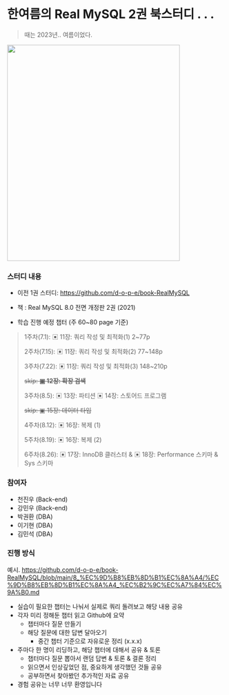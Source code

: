 # 한여름의 Real MySQL 2권 북스터디 . . .
> 때는 2023년.. 여름이었다.

<img src="https://github.com/d-o-p-e/book-RealMySQL-2/assets/76773202/79c2f081-2f5f-4e35-bf1b-8098b08a439b" width="400" height="500"/>

### 스터디 내용

- 이전 1권 스터디: https://github.com/d-o-p-e/book-RealMySQL

- 책 : Real MySQL 8.0 전면 개정판 2권 (2021)

- 학습 진행 예정 챕터 (주 60~80 page 기준)

> 1주차(7.1): ▣ 11장: 쿼리 작성 및 최적화(1) 2~77p
>
> 2주차(7.15): ▣ 11장: 쿼리 작성 및 최적화(2) 77~148p
>
> 3주차(7.22): ▣ 11장: 쿼리 작성 및 최적화(3) 148~210p
>
> ~~skip: **▣ 12장: 확장 검색**~~
>
> 3주차(8.5): ▣ 13장: 파티션 ▣ 14장: 스토어드 프로그램
>
> ~~skip: ▣ 15장: 데이터 타입~~
> 
> 4주차(8.12): ▣ 16장: 복제 (1)
>
> 5주차(8.19): ▣ 16장: 복제 (2)
>
> 6주차(8.26): ▣ 17장: InnoDB 클러스터 & ▣ 18장: Performance 스키마 & Sys 스키마

### 참여자

- 천진우 (Back-end)
- 강민우 (Back-end)
- 박권환 (DBA)
- 이기현 (DBA)
- 김민석 (DBA)

### 진행 방식
예시.
https://github.com/d-o-p-e/book-RealMySQL/blob/main/8_%EC%9D%B8%EB%8D%B1%EC%8A%A4/%EC%9D%B8%EB%8D%B1%EC%8A%A4_%EC%B2%9C%EC%A7%84%EC%9A%B0.md

- 실습이 필요한 챕터는 나눠서 실제로 쿼리 돌려보고 해당 내용 공유
- 각자 미리 정해둔 챕터 읽고 Github에 요약
    - 챕터마다 질문 만들기
    - 해당 질문에 대한 답변 달아오기
        - 중간 챕터 기준으로 자유로운 정리 (x.x.x)
- 주마다 한 명이 리딩하고, 해당 챕터에 대해서 공유 & 토론
    - 챕터마다 질문 뽑아서 랜덤 답변 & 토론 & 결론 정리
    - 읽으면서 인상깊었던 점, 중요하게 생각했던 것들 공유
    - 공부하면서 찾아봤던 추가적인 자료 공유
- 경험 공유는 너무 너무 환영입니다
